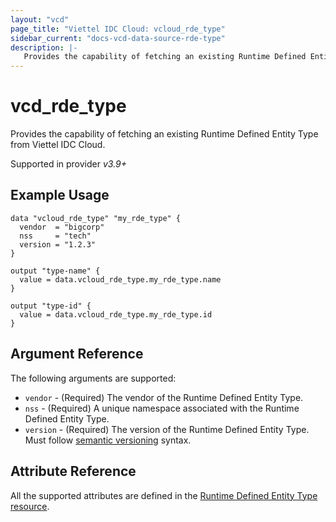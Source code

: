 ```yaml
---
layout: "vcd"
page_title: "Viettel IDC Cloud: vcloud_rde_type"
sidebar_current: "docs-vcd-data-source-rde-type"
description: |-
   Provides the capability of fetching an existing Runtime Defined Entity Type from Viettel IDC Cloud.
---
```


# vcd\_rde\_type

Provides the capability of fetching an existing Runtime Defined Entity Type from Viettel IDC Cloud.

Supported in provider *v3.9+*

## Example Usage

```hcl
data "vcloud_rde_type" "my_rde_type" {
  vendor  = "bigcorp"
  nss     = "tech"
  version = "1.2.3"
}

output "type-name" {
  value = data.vcloud_rde_type.my_rde_type.name
}

output "type-id" {
  value = data.vcloud_rde_type.my_rde_type.id
}
```

## Argument Reference

The following arguments are supported:

* `vendor` - (Required) The vendor of the Runtime Defined Entity Type.
* `nss` - (Required) A unique namespace associated with the Runtime Defined Entity Type.
* `version` - (Required) The version of the Runtime Defined Entity Type. Must follow [semantic versioning](https://semver.org/) syntax.

## Attribute Reference

All the supported attributes are defined in the
[Runtime Defined Entity Type resource](/providers/terraform-viettelidc/vcloud/latest/docs/resources/rde_type#argument-reference).
